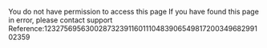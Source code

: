 You do not have permission to access this page If you have found this page in error, please contact support Reference:123275695630028732391160111048390654981720034968299102359